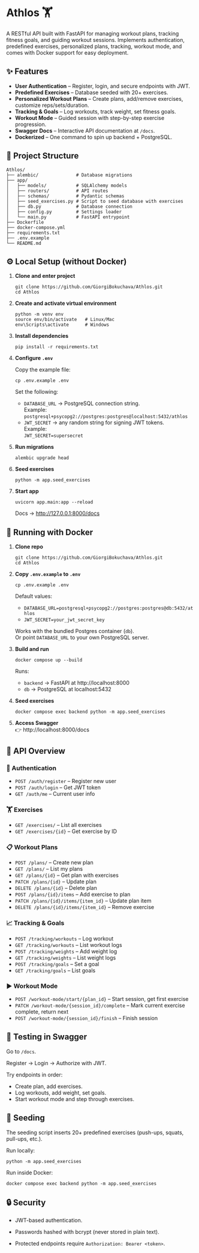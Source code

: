 ﻿# Athlos 🏋️

A RESTful API built with FastAPI for managing workout plans, tracking fitness goals, and guiding workout sessions. Implements authentication, predefined exercises, personalized plans, tracking, workout mode, and comes with Docker support for easy deployment.

## ✨ Features

- **User Authentication** – Register, login, and secure endpoints with JWT.
- **Predefined Exercises** – Database seeded with 20+ exercises.
- **Personalized Workout Plans** – Create plans, add/remove exercises, customize reps/sets/duration.
- **Tracking & Goals** – Log workouts, track weight, set fitness goals.
- **Workout Mode** – Guided session with step-by-step exercise progression.
- **Swagger Docs** – Interactive API documentation at `/docs`.
- **Dockerized** – One command to spin up backend + PostgreSQL.

## 📂 Project Structure

```
Athlos/
├── alembic/              # Database migrations
├── app/
│   ├── models/           # SQLAlchemy models
│   ├── routers/          # API routes
│   ├── schemas/          # Pydantic schemas
│   ├── seed_exercises.py # Script to seed database with exercises
│   ├── db.py             # Database connection
│   ├── config.py         # Settings loader
│   └── main.py           # FastAPI entrypoint
├── Dockerfile
├── docker-compose.yml
├── requirements.txt
├── .env.example
└── README.md
```

## ⚙️ Local Setup (without Docker)

1. **Clone and enter project**
   ```
   git clone https://github.com/GiorgiBokuchava/Athlos.git
   cd Athlos
   ```

2. **Create and activate virtual environment**
   ```
   python -m venv env
   source env/bin/activate   # Linux/Mac
   env\Scripts\activate      # Windows
   ```

3. **Install dependencies**
   ```
   pip install -r requirements.txt
   ```

4. **Configure `.env`**

   Copy the example file:
   ```
   cp .env.example .env
   ```

   Set the following:
   - `DATABASE_URL` → PostgreSQL connection string.  
     Example:  
     `postgresql+psycopg2://postgres:postgres@localhost:5432/athlos`
   - `JWT_SECRET` → any random string for signing JWT tokens.  
     Example:  
     `JWT_SECRET=supersecret`

5. **Run migrations**
   ```
   alembic upgrade head
   ```

6. **Seed exercises**
   ```
   python -m app.seed_exercises
   ```

7. **Start app**
   ```
   uvicorn app.main:app --reload
   ```

   Docs → http://127.0.0.1:8000/docs

## 🐳 Running with Docker

1. **Clone repo**
   ```
   git clone https://github.com/GiorgiBokuchava/Athlos.git
   cd Athlos
   ```

2. **Copy `.env.example` to `.env`**
   ```
   cp .env.example .env
   ```

   Default values:  
   - `DATABASE_URL=postgresql+psycopg2://postgres:postgres@db:5432/athlos`  
   - `JWT_SECRET=your_jwt_secret_key`

   Works with the bundled Postgres container (`db`).  
   Or point `DATABASE_URL` to your own PostgreSQL server.

3. **Build and run**
   ```
   docker compose up --build
   ```

   Runs:  
   - `backend` → FastAPI at http://localhost:8000  
   - `db` → PostgreSQL at localhost:5432

4. **Seed exercises**
   ```
   docker compose exec backend python -m app.seed_exercises
   ```

5. **Access Swagger**  
   👉 http://localhost:8000/docs

## 📖 API Overview

### 🔑 Authentication

- `POST /auth/register` – Register new user
- `POST /auth/login` – Get JWT token
- `GET /auth/me` – Current user info

### 🏋️ Exercises

- `GET /exercises/` – List all exercises
- `GET /exercises/{id}` – Get exercise by ID

### 📋 Workout Plans

- `POST /plans/` – Create new plan
- `GET /plans/` – List my plans
- `GET /plans/{id}` – Get plan with exercises
- `PATCH /plans/{id}` – Update plan
- `DELETE /plans/{id}` – Delete plan
- `POST /plans/{id}/items` – Add exercise to plan
- `PATCH /plans/{id}/items/{item_id}` – Update plan item
- `DELETE /plans/{id}/items/{item_id}` – Remove exercise

### 📈 Tracking & Goals

- `POST /tracking/workouts` – Log workout
- `GET /tracking/workouts` – List workout logs
- `POST /tracking/weights` – Add weight log
- `GET /tracking/weights` – List weight logs
- `POST /tracking/goals` – Set a goal
- `GET /tracking/goals` – List goals

### ▶️ Workout Mode

- `POST /workout-mode/start/{plan_id}` – Start session, get first exercise
- `PATCH /workout-mode/{session_id}/complete` – Mark current exercise complete, return next
- `POST /workout-mode/{session_id}/finish` – Finish session

## 🧪 Testing in Swagger

Go to `/docs`.  

Register → Login → Authorize with JWT.  

Try endpoints in order:  
- Create plan, add exercises.  
- Log workouts, add weight, set goals.  
- Start workout mode and step through exercises.

## 📝 Seeding

The seeding script inserts 20+ predefined exercises (push-ups, squats, pull-ups, etc.).  


Run locally:  
```
python -m app.seed_exercises
```

Run inside Docker:  
```
docker compose exec backend python -m app.seed_exercises
```

## 🔒 Security

- JWT-based authentication.
- Passwords hashed with bcrypt (never stored in plain text).

- Protected endpoints require `Authorization: Bearer <token>`.

